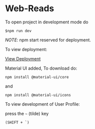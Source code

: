 # Web-Reads

To open project in development mode do  

```$npm run dev```  

*NOTE*: npm start reserved for deployment.

To view deployment:  

[View Deployment](https://web-reads.herokuapp.com/)

Material UI added, To download do:

```npm install @material-ui/core```

and

```npm install @material-ui/icons```

To view development of User Profile: 

press the ```~``` (tilde) key 

```(SHIFT + `)```